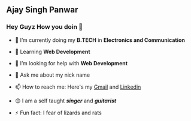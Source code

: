 ## Ajay Singh Panwar ##

### Hey Guyz How you doin 👋


* 🔭 I’m currently doing my **B.TECH** in **Electronics and Communication**

* 🌱 Learning **Web Development**

* 🤔 I’m looking for help with **Web Development**

* 💬 Ask me about my nick name

* 📫 How to reach me: Here's my [Gmail](a.panwar48656@gmail.com) and [Linkedin](https://www.linkedin.com/in/ajay-singh-panwar-134890192/)

* :blush: I am a self taught ***singer*** and ***guitarist***

* ⚡ Fun fact: I fear of lizards and rats
<!--
**AjaySinghPanwar/AjaySinghPanwar** is a ✨ _special_ ✨ repository because its `README.md` (this file) appears on your GitHub profile.


